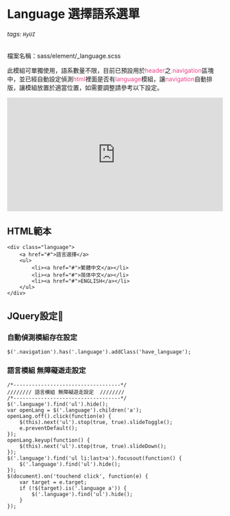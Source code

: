 # Language 選擇語系選單

###### tags: `HyUI`

檔案名稱：sass/element/_language.scss


此模組可單獨使用，語系數量不限，目前已預設用於<font color="#EE428B">header</font>之<font color="#EE428B">.navigation</font>區塊中，並已經自動設定偵測<font color="#EE428B">html</font>裡面是否有<font color="#EE428B">language</font>模組，讓<font color="#EE428B">navigation</font>自動排版，讓模組放置於適當位置，如需要調整請參考以下設定。


<iframe height="265" style="width: 100%;" scrolling="no" title="language" src="https://codepen.io/u00hyui/embed/NWdVpNP?height=265&theme-id=dark&default-tab=js,result" frameborder="no" loading="lazy" allowtransparency="true" allowfullscreen="true">
  See the Pen <a href='https://codepen.io/u00hyui/pen/NWdVpNP'>language</a> by u00hyui
  (<a href='https://codepen.io/u00hyui'>@u00hyui</a>) on <a href='https://codepen.io'>CodePen</a>.
</iframe>

## HTML範本
```htmlmixed=
<div class="language">
    <a href="#">語言選擇</a>
    <ul>
        <li><a href="#">繁體中文</a></li>
        <li><a href="#">简体中文</a></li>
        <li><a href="#">ENGLISH</a></li>
    </ul>
</div>
```

## JQuery設定:round_pushpin:

### 自動偵測模組存在設定
```javascript=
$('.navigation').has('.language').addClass('have_language');
```
### 語言模組 無障礙遊走設定
```javascript=
/*-----------------------------------*/
//////// 語言模組 無障礙遊走設定  ////////
/*-----------------------------------*/
$('.language').find('ul').hide();
var openLang = $('.language').children('a');
openLang.off().click(function(e) {
    $(this).next('ul').stop(true, true).slideToggle();
    e.preventDefault();
});
openLang.keyup(function() {
    $(this).next('ul').stop(true, true).slideDown();
});
$('.language').find('ul li:last>a').focusout(function() {
    $('.language').find('ul').hide();
});
$(document).on('touchend click', function(e) {
    var target = e.target;
    if (!$(target).is('.language a')) {
        $('.language').find('ul').hide();
    }
});
```


<style>
.ui-infobar{
max-width:95%;
}
.markdown-body{
max-width:95%;
}
</style>
